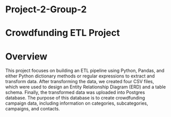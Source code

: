 # Project-2-Group-2

# Crowdfunding ETL Project

# Overview
This project focuses on building an ETL pipeline using Python, Pandas, and either Python dictionary methods or regular expressions to extract and transform data. After transforming the data, we created four CSV files, which were used to design an Entity Relationship Diagram (ERD) and a table schema. Finally, the transformed data was uploaded into Postgres database. The purpose of this database is to create crowdfunding campaign data, including information on categories, subcategories, campaigns, and contacts. 
